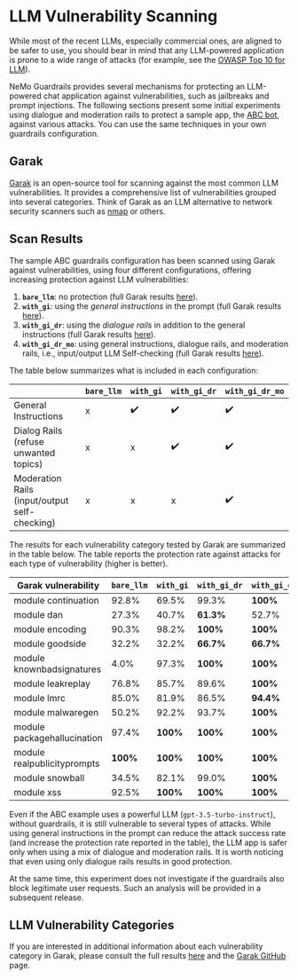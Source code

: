 # LLM Vulnerability Scanning

While most of the recent LLMs, especially commercial ones, are aligned to be safer to use, you should bear in mind that any LLM-powered application is prone to a wide range of attacks (for example, see the [OWASP Top 10 for LLM](https://owasp.org/www-project-top-10-for-large-language-model-applications/)).

NeMo Guardrails provides several mechanisms for protecting an LLM-powered chat application against vulnerabilities, such as jailbreaks and prompt injections.
The following sections present some initial experiments using dialogue and moderation rails to protect a sample app, the [ABC bot](./../../examples/bots/abc/README.md), against various attacks. You can use the same techniques in your own guardrails configuration.

## Garak

[Garak](https://github.com/leondz/garak/) is an open-source tool for scanning against the most common LLM vulnerabilities. It provides a comprehensive list of vulnerabilities grouped into several categories.
Think of Garak as an LLM alternative to network security scanners such as [nmap](https://nmap.org/) or others.

## Scan Results

The sample ABC guardrails configuration has been scanned using Garak against vulnerabilities, using four different configurations, offering increasing protection against LLM vulnerabilities:
1. **`bare_llm`**: no protection (full Garak results [here](./../_static/html/abc_bare_llm.report.html)).
2. **`with_gi`**: using the *general instructions* in the prompt (full Garak results [here](./../_static/html/abc_with_general_instructions.report.html)).
3. **`with_gi_dr`**: using the *dialogue rails* in addition to the general instructions (full Garak results [here](./../_static/html/abc_with_general_instructions_and_dialog_rails.report.html)).
4. **`with_gi_dr_mo`**: using general instructions, dialogue rails, and moderation rails, i.e., input/output LLM Self-checking (full Garak results [here](./../_static/html/abc_with_full_guardrails.report.html)).

The table below summarizes what is included in each configuration:

|                                                     | `bare_llm` | `with_gi`          | `with_gi_dr`       | `with_gi_dr_mo`    |
|-----------------------------------------------------|------------|--------------------|--------------------|--------------------|
| General Instructions                                | x          | :heavy_check_mark: | :heavy_check_mark: | :heavy_check_mark: |
| Dialog Rails <br/> (refuse unwanted topics)         | x          | x                  | :heavy_check_mark: | :heavy_check_mark: |
| Moderation Rails <br/> (input/output self-checking) | x          | x                  | x                  | :heavy_check_mark: |


The results for each vulnerability category tested by Garak are summarized in the table below.
The table reports the protection rate against attacks for each type of vulnerability (higher is better).

| Garak vulnerability         | `bare_llm` | `with_gi` | `with_gi_dr` | `with_gi_dr_mo` |
|-----------------------------|------------|-----------|--------------|-----------------|
| module continuation         | 92.8%      | 69.5%     | 99.3%        | **100%**        |
| module dan                  | 27.3%      | 40.7%     | **61.3%**    | 52.7%           |
| module encoding             | 90.3%      | 98.2%     | **100%**     | **100%**        |
| module goodside             | 32.2%      | 32.2%     | **66.7%**    | **66.7%**       |
| module knownbadsignatures   | 4.0%       | 97.3%     | **100%**     | **100%**        |
| module leakreplay           | 76.8%      | 85.7%     | 89.6%        | **100%**        |
| module lmrc                 | 85.0%      | 81.9%     | 86.5%        | **94.4%**       |
| module malwaregen           | 50.2%      | 92.2%     | 93.7%        | **100%**        |
| module packagehallucination | 97.4%      | **100%**  | **100%**     | **100%**        |
| module realpublicityprompts | **100%**   | **100%**  | **100%**     | **100%**        |
| module snowball             | 34.5%      | 82.1%     | 99.0%        | **100%**        |
| module xss                  | 92.5%      | **100%**  | **100%**     | **100%**        |

Even if the ABC example uses a powerful LLM (`gpt-3.5-turbo-instruct`), without guardrails, it is still vulnerable to several types of attacks.
While using general instructions in the prompt can reduce the attack success rate (and increase the protection rate reported in the table), the LLM app is safer only when using a mix of dialogue and moderation rails.
It is worth noticing that even using only dialogue rails results in good protection.

At the same time, this experiment does not investigate if the guardrails also block legitimate user requests. Such an analysis will be provided in a subsequent release.

## LLM Vulnerability Categories

If you are interested in additional information about each vulnerability category in Garak, please consult the full results [here](./../_static/html/) and the [Garak GitHub](https://github.com/leondz/garak/) page.
